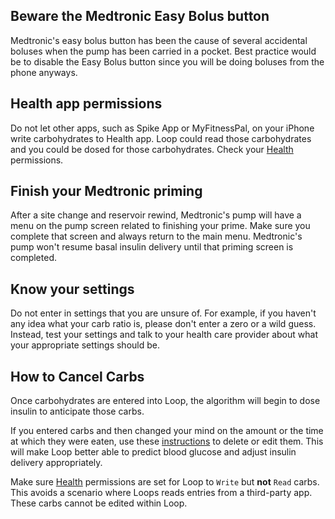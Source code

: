 ## Beware the Medtronic Easy Bolus button

Medtronic's easy bolus button has been the cause of several accidental boluses when the pump has been carried in a pocket. Best practice would be to disable the Easy Bolus button since you will be doing boluses from the phone anyways.

## Health app permissions

Do not let other apps, such as Spike App or MyFitnessPal, on your iPhone write carbohydrates to Health app. Loop could read those carbohydrates and you could be dosed for those carbohydrates. Check your [Health](../build/health.md#loop-permissions) permissions.

## Finish your Medtronic priming

After a site change and reservoir rewind, Medtronic's pump will have a menu on the pump screen related to finishing your prime. Make sure you complete that screen and always return to the main menu. Medtronic's pump won't resume basal insulin delivery until that priming screen is completed.

## Know your settings

Do not enter in settings that you are unsure of. For example, if you haven't any idea what your carb ratio is, please don't enter a zero or a wild guess. Instead, test your settings and talk to your health care provider about what your appropriate settings should be.

## How to Cancel Carbs

Once carbohydrates are entered into Loop, the algorithm will begin to dose insulin to anticipate those carbs.

If you entered carbs and then changed your mind on the amount or the time at which they were eaten, use these [instructions](../operation/features/carbs.md#edit-meals) to delete or edit them. This will make Loop better able to predict blood glucose and adjust insulin delivery appropriately.

Make sure [Health](../build/health.md#loop-permissions) permissions are set for Loop to `Write` but **not** `Read` carbs. This avoids a scenario where Loops reads entries from a third-party app. These carbs cannot be edited within Loop.
